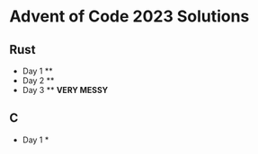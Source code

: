 # Advent of Code 2023 Solutions
## Rust
- Day 1 **
- Day 2 **
- Day 3 ** **VERY MESSY**
## C
- Day 1 *
